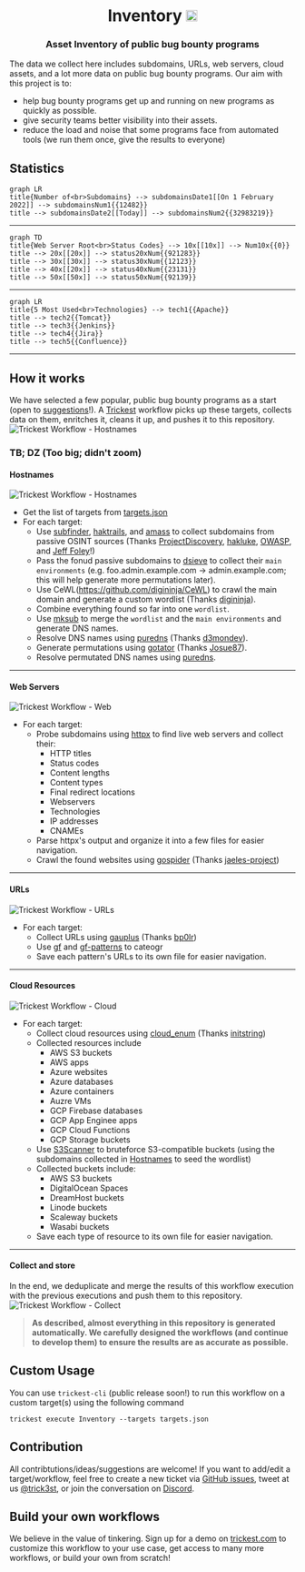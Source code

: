 <h1 align="center">Inventory <a href="https://twitter.com/intent/tweet?text=CVE%20PoC%20-%20Find%20almost%20every%20publicly%20available%20CVE%20Proof-of-Concept%2E%0Ahttps%3A%2F%2Fgithub%2Ecom%2Ftrickest%2Fcve%0A&hashtags=cve,poc,vulnerability,vulnerabilities,exploit,infosec,cybersecurity"><img src="https://img.shields.io/badge/Tweet--lightgrey?logo=twitter&style=social" alt="Tweet" height="20"/></a></h1>
<h3 align="center">Asset Inventory of public bug bounty programs</h3>

The data we collect here includes subdomains, URLs, web servers, cloud assets, and a lot more data on public bug bounty programs. Our aim with this project is to:
- help bug bounty programs get up and running on new programs as quickly as possible.
- give security teams better visibility into their assets.
- reduce the load and noise that some programs face from automated tools (we run them once, give the results to everyone)

## Statistics
```mermaid
graph LR
title{Number of<br>Subdomains} --> subdomainsDate1[[On 1 February 2022]] --> subdomainsNum1{{12482}}
title --> subdomainsDate2[[Today]] --> subdomainsNum2{{32983219}}
```

---

```mermaid
graph TD
title{Web Server Root<br>Status Codes} --> 10x[[10x]] --> Num10x{{0}}
title --> 20x[[20x]] --> status20xNum{{921283}}
title --> 30x[[30x]] --> status30xNum{{12123}}
title --> 40x[[20x]] --> status40xNum{{23131}}
title --> 50x[[50x]] --> status50xNum{{92139}}
```

---

```mermaid
graph LR
title{5 Most Used<br>Technologies} --> tech1{{Apache}}
title --> tech2{{Tomcat}}
title --> tech3{{Jenkins}}
title --> tech4{{Jira}}
title --> tech5{{Confluence}}
```

---

## How it works
We have selected a few popular, public bug bounty programs as a start (open to [suggestions](#contribution)!). A [Trickest](https://trickest.com) workflow picks up these targets, collects data on them, enritches it, cleans it up, and pushes it to this repository.
![Trickest Workflow - Hostnames](screenshots/main.png "Trickest Workflow - Main")

### TB; DZ (Too big; didn't zoom)
#### Hostnames
![Trickest Workflow - Hostnames](screenshots/hostnames.png "Trickest Workflow - Hostnames")
- Get the list of targets from [targets.json](targets.json)
- For each target:
    - Use [subfinder](https://github.com/projectdiscovery/subfinder), [haktrails](https://github.com/hakluke/haktrails), and [amass](https://github.com/OWASP/Amass) to collect subdomains from passive OSINT sources (Thanks [ProjectDiscovery](https://github.com/projectdiscovery), [hakluke](https://github.com/hakluke), [OWASP](https://github.com/OWASP), and [Jeff Foley](https://github.com/caffix)!)
    - Pass the fonud passive subdomains to [dsieve](https://github.com/trickest/dsieve) to collect their `main environments` (e.g. foo.admin.example.com -> admin.example.com; this will help generate more permutations later).
    - Use CeWL(https://github.com/digininja/CeWL) to crawl the main domain and generate a custom wordlist (Thanks [digininja](https://github.com/digininja)).
    - Combine everything found so far into one `wordlist`.
    - Use [mksub](https://github.com/trickest/mksub) to merge the `wordlist` and the `main environments` and generate DNS names.
    - Resolve DNS names using [puredns](https://github.com/d3mondev/puredns) (Thanks [d3mondev](https://github.com/d3mondev)).
    - Generate permutations using [gotator](https://github.com/Josue87/gotator) (Thanks [Josue87](https://github.com/Josue87)).
    - Resolve permutated DNS names using [puredns](https://github.com/d3mondev/puredns).

---

#### Web Servers
![Trickest Workflow - Web](screenshots/web.png "Trickest Workflow - Web")
- For each target:
    - Probe subdomains using [httpx](https://github.com/projectdiscovery/httpx) to find live web servers and collect their:
        - HTTP titles
        - Status codes
        - Content lengths
        - Content types
        - Final redirect locations
        - Webservers
        - Technologies
        - IP addresses
        - CNAMEs
    - Parse httpx's output and organize it into a few files for easier navigation.
    - Crawl the found websites using [gospider](https://github.com/jaeles-project/gospider) (Thanks [jaeles-project](https://github.com/jaeles-project/gospider))

---

#### URLs
![Trickest Workflow - URLs](screenshots/urls.png "Trickest Workflow - URLs")
- For each target:
    - Collect URLs using [gauplus](https://github.com/bp0lr/gauplus) (Thanks [bp0lr](https://github.com/bp0lr/gauplus))
    - Use [gf](https://github.com/tomnomnom/gf) and [gf-patterns](https://github.com/1ndianl33t/Gf-Patterns) to cateogr
    - Save each pattern's URLs to its own file for easier navigation.

---

#### Cloud Resources
![Trickest Workflow - Cloud](screenshots/cloud.png "Trickest Workflow - Cloud")
- For each target:
    - Collect cloud resources using [cloud_enum](https://github.com/initstring/cloud_enum) (Thanks [initstring](https://github.com/initstring/cloud_enum))
    - Collected resources include
        - AWS S3 buckets 
        - AWS apps
        - Azure websites
        - Azure databases
        - Azure containers
        - Auzre VMs
        - GCP Firebase databases
        - GCP App Enginee apps
        - GCP Cloud Functions
        - GCP Storage buckets
    - Use [S3Scanner](https://github.com/sa7mon/S3Scanner) to bruteforce S3-compatible buckets (using the subdomains collected in [Hostnames](#hostnames) to seed the wordlist)
    - Collected buckets include:
        - AWS S3 buckets
        - DigitalOcean Spaces
        - DreamHost buckets
        - Linode buckets
        - Scaleway buckets
        - Wasabi buckets
    - Save each type of resource to its own file for easier navigation.

---

#### Collect and store
In the end, we deduplicate and merge the results of this workflow execution with the previous executions and push them to this repository.
![Trickest Workflow - Collect](screenshots/collect.png "Trickest Workflow - Collect")


> **As described, almost everything in this repository is generated automatically. We carefully designed the workflows (and continue to develop them) to ensure the results are as accurate as possible.**

## Custom Usage
You can use `trickest-cli` (public release soon!) to run this workflow on a custom target(s) using the following command
```
trickest execute Inventory --targets targets.json
```

## Contribution
All contribtutions/ideas/suggestions are welcome! If you want to add/edit a target/workflow, feel free to create a new ticket via [GitHub issues](https://github.com/trickest/cve/issues), tweet at us [@trick3st](https://twitter.com/trick3st), or join the conversation on [Discord](#).

## Build your own workflows
We believe in the value of tinkering. Sign up for a demo on [trickest.com](https://trickest.com) to customize this workflow to your use case, get access to many more workflows, or build your own from scratch!
